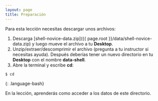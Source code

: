 ```yaml
---
layout: page
title: Preparación
---
```


Para esta lección necesitas descargar unos archivos:

1. Descarga [shell-novice-data.zip]({{ page.root }}/data/shell-novice-data.zip) y luego mueve el archivo a tu **Desktop**.
2. Unzip/extraer/descomprimir el archivo (pregunta a tu instructor si necesitas ayuda). Después deberías tener un nuevo directorio en tu **Desktop** con el nombre **data-shell**.
3. Abre la terminal y escribe **cd**:

~~~
$ cd
~~~
{: .language-bash}

En la lección, aprenderás como acceder a los datos de este directorio.  
